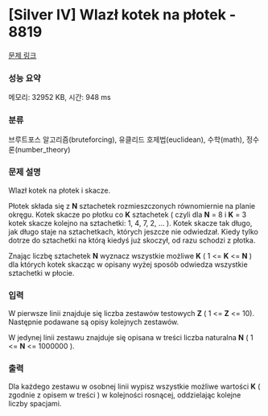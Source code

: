 # [Silver IV] Wlazł kotek na płotek - 8819 

[문제 링크](https://www.acmicpc.net/problem/8819) 

### 성능 요약

메모리: 32952 KB, 시간: 948 ms

### 분류

브루트포스 알고리즘(bruteforcing), 유클리드 호제법(euclidean), 수학(math), 정수론(number_theory)

### 문제 설명

<p>Wlazł kotek na płotek i skacze.</p>

<p>Płotek składa się z <strong>N</strong> sztachetek rozmieszczonych równomiernie na planie okręgu. Kotek skacze po płotku co <strong>K</strong> sztachetek ( czyli dla <strong>N</strong> = 8 i <strong>K</strong> = 3 kotek skacze kolejno na sztachetki: 1, 4, 7, 2, ... ). Kotek skacze tak długo, jak długo staje na sztachetkach, których jeszcze nie odwiedzał. Kiedy tylko dotrze do sztachetki na którą kiedyś już skoczył, od razu schodzi z płotka.</p>

<p>Znając liczbę sztachetek <strong>N</strong> wyznacz wszystkie możliwe <strong>K</strong> ( 1 <= <strong>K</strong> <= <strong>N</strong> ) dla których kotek skacząc w opisany wyżej sposób odwiedza wszystkie sztachetki w płocie.</p>

### 입력 

 <p>W pierwsze linii znajduje się liczba zestawów testowych <strong>Z</strong> ( 1 <= <strong>Z</strong> <= 10). Następnie podawane są opisy kolejnych zestawów.</p>

<p>W jedynej linii zestawu znajduje się opisana w treści liczba naturalna <strong>N</strong> ( 1 <= <strong>N</strong> <strong> </strong><= 1000000 ).</p>

### 출력 

 <p>Dla każdego zestawu w osobnej linii wypisz wszystkie możliwe wartości <strong>K</strong> ( zgodnie z opisem w treści ) w kolejności rosnącej, oddzielając kolejne liczby spacjami.</p>

